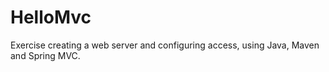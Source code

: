 # HelloMvc

Exercise creating a web server and configuring access, using Java, Maven and Spring MVC.
